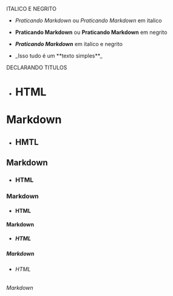 ITALICO E NEGRITO

- *Praticando Markdown* ou _Praticando Markdown_ em italico
- **Praticando Markdown** ou __Praticando Markdown__ em negrito
- __*Praticando Markdown*__ em italico e negrito

- \_Isso tudo é um \*\*texto simples**_


DECLARANDO TITULOS

- <h1>HTML</h1>   
# Markdown
- <h2>HMTL</h2>   
## Markdown
- <h3>HTML</h3>   
### Markdown
- <h4>HTML</h4>   
#### Markdown
- <h5>HTML</h5>   
##### Markdown
- <h6>HTML</h6>   
###### Markdown



